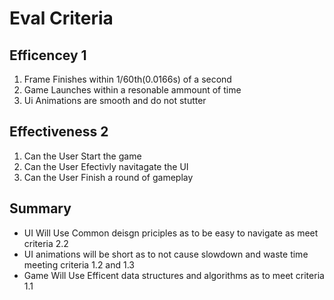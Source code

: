 # Eval Criteria

## Efficencey 1

1. Frame Finishes within 1/60th(0.0166s) of a second
2. Game Launches within a resonable ammount of time
3. Ui Animations are smooth and do not stutter

## Effectiveness 2

1. Can the User Start the game
2. Can the User Efectivly navitagate the UI
3. Can the User Finish a round of gameplay

## Summary

- UI Will Use Common deisgn priciples as to be easy to navigate as meet criteria 2.2
- UI animations will be short as to not cause slowdown and waste time meeting criteria 1.2 and 1.3
- Game Will Use Efficent data structures and algorithms as to meet criteria 1.1
